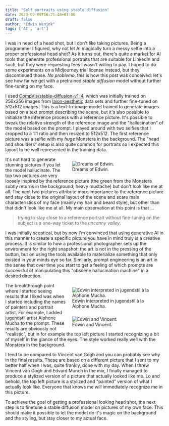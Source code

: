 ```yaml
---
title: "Self portraits using stable diffusion"
date: 2023-09-09T16:21:46+01:00
draft: false
author: "Edwin Wenink"
tags: ['AI', 'art']
---
```


I was in need of a head shot, but I don't like taking pictures.
Being a programmer I figured, why not let AI magically turn a messy selfie into a proper professional head shot?
As it turns out, there's quite a market for AI tools that generate professional portraits that are suitable for LinkedIn and such, but they were requesting fees I wasn't willing to pay.
I hoped to do some experiments on a Midjourney trial license instead, but they discontinued those.
*No problemo*, this is how this post was conceived: let's see how far we get with a pretrained *stable diffusion* model without further fine-tuning on my face.

I used [CompVis/stable-diffusion-v1-4](https://huggingface.co/CompVis/stable-diffusion), which was initially trained on 256x256 images from [laion-aesthetic](https://laion.ai/blog/laion-aesthetics/) data sets and further fine-tuned on 512x512 images.
This is a text-to-image model trained to generate images based on a text prompt describing the scene, but it's also possible to initialize the inference process with a reference picture.
It's possible to tweak the relative strength of the reference image and the "hallucination" of the model based on the prompt.
I played around with two selfies that I cropped to a 1:1 ratio and then resized to 512x512.
The first reference picture was a selfie with my *huge* Monstera in the background.
The "head and shoulders" setup is also quite common for portraits so I expected this layout to be well represented in the training data.

<figure style="width: 50%; margin-left: 20px; margin-bottom: 10px; float: right;">
<img src="/images/diffusion/not_quite_edwin.jpg" alt="Dreams of Edwin." />
<figcaption>Dreams of Edwin.</figcaption>
</figure>

It's not hard to generate stunning pictures if you let the model hallucinate.
The top two pictures are very loosely inspired by the reference picture (the green from the Monstera subtly returns in the background; heavy mustache) but don't look like me at all.
The next two pictures attribute more importance to the reference picture and stay close to the original layout of the scene and scare main characteristics of my face (mainly my hair and beard style), but other than that didn't look like me at all.
My main observation at this point is that ...

> trying to stay close to a reference portrait without fine-tuning on the subject is a one-way ticket to the *uncanny valley*.

I was initially sceptical, but by now I'm convinced that using generative AI in this manner to create a specific picture you have in mind truly is a creative process.
It is similar to how a professional photographer sets up the environment for the right snapshot: the art is not in the pressing of the button, but on using the tools available to materialize something that only existed in your minds eye so far.
Similarly, prompt engineering is an art in the sense that over time you start to get a feeling of which prompts are successful of manipulating this "obscene hallucination machine" in a desired direction.

<figure style="width: 50%; margin-left: 20px; margin-bottom: 10px; float: right;">
<img src="/images/diffusion/edwin_alphone_mucha.jpg" alt="Edwin interpreted in jugendstil à la Alphone Mucha." />
<figcaption>Edwin interpreted in jugendstil à la Alphone Mucha.</figcaption>
</figure>

<figure style="width: 50%; margin-left: 20px; margin-bottom: 10px; float: right;">
<img src="/images/diffusion/edwin_and_vincent.jpg" alt="Edwin and Vincent." />
<figcaption>Edwin and Vincent.</figcaption>
</figure>

The breakthrough point where I started seeing results that I liked was when I started including the names of painters and portrait artist.
For example, I added jugendstil artist Alphone Mucha to the prompt.
These results are obviously not "realistic", but in for example the top left picture I started recognizing a bit of myself in the glance of the eyes.
The style worked really well with the Monstera in the background.

I tend to be compared to Vincent van Gogh and you can probably see why in the final results.
These are based on a different picture that I sent to my better half when I was, quite frankly, done with my day.
When I threw Vincent van Gogh and Edvard Munch in the mix, I finally managed to produce a stylized version of a picture that actually looked like me.
Lo and behold, the top left picture is a stylized and "painted" version of what I actually look like.
Everyone that knows me will immediately recognize me in this picture.

To achieve the goal of getting a professional looking head shot, the next step is to finetune a stable diffusion model on pictures of my own face.
This should make it possible to let the model do it's magic on the background and the styling, but stay closer to my actual face.
